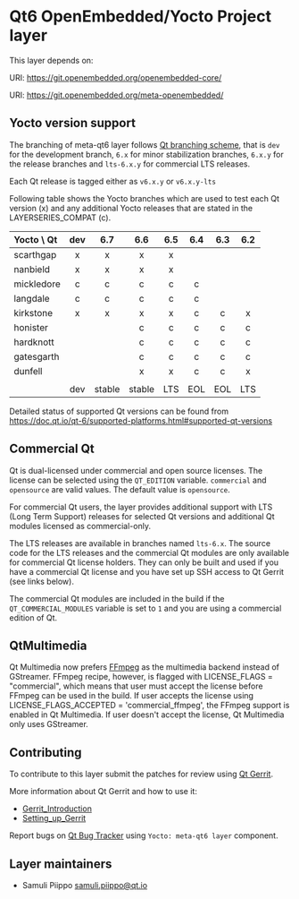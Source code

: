 Qt6 OpenEmbedded/Yocto Project layer
====================================

This layer depends on:

URI: https://git.openembedded.org/openembedded-core/

URI: https://git.openembedded.org/meta-openembedded/

Yocto version support
---------------------

The branching of meta-qt6 layer follows [Qt branching scheme](https://wiki.qt.io/Branch_Guidelines),
that is `dev` for the development branch, `6.x` for minor stabilization branches,
`6.x.y` for the release branches and `lts-6.x.y` for commercial LTS releases.

Each Qt release is tagged either as `v6.x.y` or `v6.x.y-lts`

Following table shows the Yocto branches which are used to test each
Qt version (x) and any additional Yocto releases that are stated in
the LAYERSERIES_COMPAT (c).

| Yocto \ Qt | dev | 6.7  | 6.6  | 6.5 | 6.4 | 6.3 | 6.2 |
|:---------- |:---:|:----:|:----:|:---:|:---:|:---:|:---:|
| scarthgap  |  x  |  x   |  x   |  x  |     |     |     |
| nanbield   |  x  |  x   |  x   |  x  |     |     |     |
| mickledore |  c  |  c   |  c   |  c  |  c  |     |     |
| langdale   |  c  |  c   |  c   |  c  |  c  |     |     |
| kirkstone  |  x  |  x   |  x   |  x  |  c  |  c  |  x  |
| honister   |     |      |  c   |  c  |  c  |  c  |  c  |
| hardknott  |     |      |  c   |  c  |  c  |  c  |  c  |
| gatesgarth |     |      |  c   |  c  |  c  |  c  |  c  |
| dunfell    |     |      |  x   |  x  |  c  |  c  |  x  |
|            |     |      |      |     |     |     |     |
|            | dev |stable|stable| LTS | EOL | EOL | LTS |

Detailed status of supported Qt versions can be found from
https://doc.qt.io/qt-6/supported-platforms.html#supported-qt-versions

Commercial Qt
-------------

Qt is dual-licensed under commercial and open source licenses.
The license can be selected using the `QT_EDITION` variable. `commercial` and
`opensource` are valid values. The default value is `opensource`.

For commercial Qt users, the layer provides additional support with LTS
(Long Term Support) releases for selected Qt versions and additional
Qt modules licensed as commercial-only.

The LTS releases are available in branches named `lts-6.x`. The source code
for the LTS releases and the commercial Qt modules are only available for
commercial Qt license holders. They can only be built and used if you have
a commercial Qt license and you have set up SSH access to Qt Gerrit (see links below).

The commercial Qt modules are included in the build if the `QT_COMMERCIAL_MODULES`
variable is set to `1` and you are using a commercial edition of Qt.

QtMultimedia
------------

Qt Multimedia now prefers [FFmpeg][1] as the multimedia backend instead of GStreamer.
FFmpeg recipe, however, is flagged with LICENSE_FLAGS = "commercial", which means
that user must accept the license before FFmpeg can be used in the build. If user
accepts the license using LICENSE_FLAGS_ACCEPTED = 'commercial_ffmpeg', the FFmpeg
support is enabled in Qt Multimedia. If user doesn't accept the license,
Qt Multimedia only uses GStreamer.

[1]: https://doc.qt.io/qt-6/qtmultimedia-index.html#ffmpeg-as-the-default-backend

Contributing
------------

To contribute to this layer submit the patches for review using
[Qt Gerrit](https://codereview.qt-project.org).

More information about Qt Gerrit and how to use it:
 - [Gerrit_Introduction](https://wiki.qt.io/Gerrit_Introduction)
 - [Setting_up_Gerrit](https://wiki.qt.io/Setting_up_Gerrit)

Report bugs on [Qt Bug Tracker](https://bugreports.qt.io) using
`Yocto: meta-qt6 layer` component.

Layer maintainers
-----------------

 - Samuli Piippo <samuli.piippo@qt.io>


